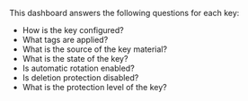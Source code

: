 This dashboard answers the following questions for each key:

- How is the key configured?
- What tags are applied?
- What is the source of the key material?
- What is the state of the key?
- Is automatic rotation enabled? 
- Is deletion protection disabled?
- What is the protection level of the key?